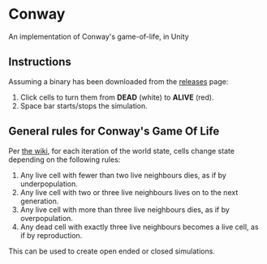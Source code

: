 # Conway
An implementation of Conway's game-of-life, in Unity

## Instructions

Assuming a binary has been downloaded from the [releases](https://github.com/a2wd/Conway/releases) page:

1. Click cells to turn them from **DEAD** (white) to **ALIVE** (red).
2. Space bar starts/stops the simulation.

## General rules for Conway's Game Of Life

Per [the wiki](https://en.wikipedia.org/wiki/Conway%27s_Game_of_Life), for each iteration of the world state, cells change state depending on the following rules:

1. Any live cell with fewer than two live neighbours dies, as if by underpopulation.
2. Any live cell with two or three live neighbours lives on to the next generation.
3. Any live cell with more than three live neighbours dies, as if by overpopulation.
4. Any dead cell with exactly three live neighbours becomes a live cell, as if by reproduction.

This can be used to create open ended or closed simulations.